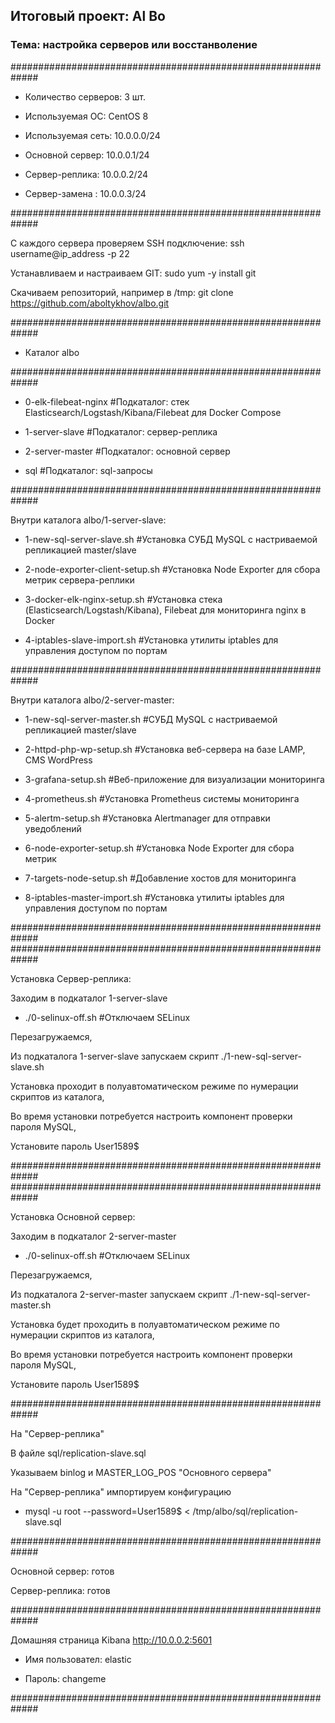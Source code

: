 ## Итоговый проект: Al Bo

### Тема: настройка серверов или восстанволение

#############################################################

- Количество серверов: 3 шт.

- Используемая ОС: CentOS 8

- Используемая сеть: 10.0.0.0/24

- Основной сервер: 10.0.0.1/24

- Сервер-реплика: 10.0.0.2/24

- Сервер-замена : 10.0.0.3/24 

#############################################################

С каждого сервера проверяем SSH подключение: ssh username@ip_address -p 22

Устанавливаем и настраиваем GIT: sudo yum -y install git

Скачиваем репозиторий, например в /tmp: git clone https://github.com/aboltykhov/albo.git

#############################################################

- Каталог albo

#############################################################

- 0-elk-filebeat-nginx			#Подкаталог: стек Elasticsearch/Logstash/Kibana/Filebeat для Docker Compose

- 1-server-slave				#Подкаталог: сервер-реплика

- 2-server-master				#Подкаталог: основной сервер

- sql					      		#Подкаталог: sql-запросы 

#############################################################

Внутри каталога albo/1-server-slave:

- 1-new-sql-server-slave.sh		#Установка СУБД MySQL c настриваемой репликацией master/slave

- 2-node-exporter-client-setup.sh	#Установка Node Exporter для сбора метрик сервера-реплики

- 3-docker-elk-nginx-setup.sh		#Установка стека (Elasticsearch/Logstash/Kibana), Filebeat для мониторинга nginx в Docker

- 4-iptables-slave-import.sh		#Установка утилиты iptables для управления доступом по портам

#############################################################

Внутри каталога albo/2-server-master:

- 1-new-sql-server-master.sh		#СУБД MySQL c настриваемой репликацией master/slave

- 2-httpd-php-wp-setup.sh		#Установка веб-сервера на базе LAMP, CMS WordPress

- 3-grafana-setup.sh				#Веб-приложение для визуализации мониторинга

- 4-prometheus.sh				#Установка Prometheus системы мониторинга 

- 5-alertm-setup.sh				#Установка Alertmanager для отправки уведоблений

- 6-node-exporter-setup.sh		#Установка Node Exporter для сбора метрик

- 7-targets-node-setup.sh			#Добавление хостов для мониторинга

- 8-iptables-master-import.sh		#Установка утилиты iptables для управления доступом по портам

#############################################################
#############################################################

Установка Сервер-реплика:

Заходим в подкаталог 1-server-slave

- ./0-selinux-off.sh #Отключаем SELinux

Перезагружаемся,

Из подкаталога 1-server-slave запускаем скрипт ./1-new-sql-server-slave.sh

Установка проходит в полуавтоматическом режиме по нумерации скриптов из каталога,

Во время установки потребуется настроить компонент проверки пароля MySQL, 

Установите пароль User1589$

#############################################################
#############################################################

Установка Основной сервер:

Заходим в подкаталог 2-server-master

- ./0-selinux-off.sh #Отключаем SELinux

Перезагружаемся,

Из подкаталога 2-server-master запускаем скрипт  ./1-new-sql-server-master.sh

Установка будет проходить в полуавтоматическом режиме по нумерации скриптов из каталога,

Во время установки потребуется настроить компонент проверки пароля MySQL, 

Установите пароль User1589$

#############################################################

На "Сервер-реплика"

В файле sql/replication-slave.sql

Указываем binlog и MASTER_LOG_POS "Основного сервера"

На "Сервер-реплика" импортируем конфигурацию

- mysql -u root --password=User1589$ < /tmp/albo/sql/replication-slave.sql

#############################################################

Основной сервер: готов

Сервер-реплика: готов


#############################################################

Домашняя страница Kibana http://10.0.0.2:5601

- Имя пользовател: elastic

- Пароль: changeme

#############################################################
